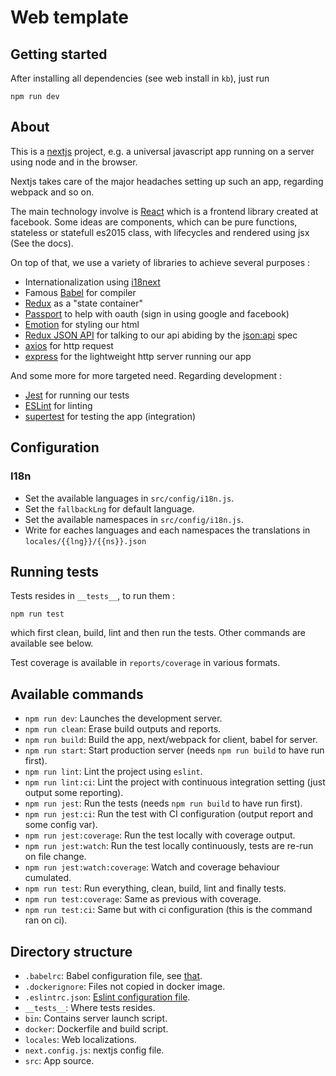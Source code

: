# Web template

## Getting started

After installing all dependencies (see web install in `kb`), just run 

```
npm run dev
```

## About

This is a [nextjs](https://github.com/zeit/next.js/) project, e.g. a universal javascript app running on a server using node and in the browser.

Nextjs takes care of the major headaches setting up such an app, regarding webpack and so on.

The main technology involve is [React](https://reactjs.org/) which is a frontend library created at facebook. Some ideas are components, which can be pure functions, stateless or statefull es2015 class, with lifecycles and rendered using jsx (See the docs).

On top of that, we use a variety of libraries to achieve several purposes : 

* Internationalization using [i18next](https://www.i18next.com/)
* Famous [Babel](https://babeljs.io/) for compiler
* [Redux](https://redux.js.org/) as a "state container"
* [Passport](http://www.passportjs.org/) to help with oauth (sign in using google and facebook)
* [Emotion](https://emotion.sh/) for styling our html
* [Redux JSON API](https://github.com/redux-json-api/redux-json-api) for talking to our api abiding by the [json:api](http://jsonapi.org/) spec
* [axios](https://github.com/axios/axios) for http request
* [express](http://expressjs.com) for the lightweight http server running our app

And some more for more targeted need. Regarding development : 

* [Jest](https://facebook.github.io/jest/) for running our tests
* [ESLint](https://eslint.org/) for linting
* [supertest](https://github.com/visionmedia/supertest) for testing the app (integration)

## Configuration

### I18n

* Set the available languages in `src/config/i18n.js`.
* Set the `fallbackLng` for default language.
* Set the available namespaces in `src/config/i18n.js`. 
* Write for eaches languages and each namespaces the translations in `locales/{{lng}}/{{ns}}.json`


## Running tests

Tests resides in `__tests__`, to run them : 

```
npm run test
```

which first clean, build, lint and then run the tests. Other commands are available see below. 

Test coverage is available in `reports/coverage` in various formats. 

## Available commands

* `npm run dev`: Launches the development server.
* `npm run clean`: Erase build outputs and reports.
* `npm run build`: Build the app, next/webpack for client, babel for server.
* `npm run start`: Start production server (needs `npm run build` to have run first).
* `npm run lint`: Lint the project using `eslint`.
* `npm run lint:ci`: Lint the project with continuous integration setting (just output some reporting).
* `npm run jest`: Run the tests (needs `npm run build` to have run first).
* `npm run jest:ci`: Run the test with CI configuration (output report and some config var).
* `npm run jest:coverage`: Run the test locally with coverage output.
* `npm run jest:watch`: Run the test locally continuously, tests are re-run on file change.
* `npm run jest:watch:coverage`: Watch and coverage behaviour cumulated.
* `npm run test`: Run everything, clean, build, lint and finally tests.
* `npm run test:coverage`: Same as previous with coverage.
* `npm run test:ci`: Same but with ci configuration (this is the command ran on ci).

## Directory structure

* `.babelrc`: Babel configuration file, see [that](https://babeljs.io/docs/usage/babelrc/).
* `.dockerignore`: Files not copied in docker image.
* `.eslintrc.json`: [Eslint configuration file](https://eslint.org/docs/user-guide/configuring).
* `__tests__`: Where tests resides.
* `bin`: Contains server launch script.
* `docker`: Dockerfile and build script.
* `locales`: Web localizations.
* `next.config.js`: nextjs config file.
* `src`: App source.
